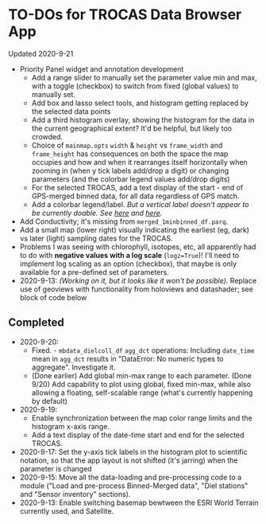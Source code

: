 # TO-DOs for TROCAS Data Browser App

Updated 2020-9-21

- Priority Panel widget and annotation development
  - Add a range slider to manually set the parameter value min and max, with a toggle (checkbox) to switch from fixed (global values) to manually set.
  - Add box and lasso select tools, and histogram getting replaced by the selected data points
  - Add a third histogram overlay, showing the histogram for the data in the current geographical extent? It'd be helpful, but likely too crowded.
  - Choice of `mainmap.opts` `width` & `height` vs `frame_width` and `frame_height` has consequences on both the space the map occupies and how and when it rearranges itself horizontally when zooming in (when y tick labels add/drop a digit) or changing parameters (and the colorbar legend values add/drop digits)
  - For the selected TROCAS, add a text display of the start - end of GPS-merged binned data, for all data regardless of GPS match.
  - Add a colorbar legend/label. *But a vertical label doesn't appear to be currently doable. See [here](https://discourse.holoviz.org/t/how-to-specify-a-vertical-colorbar-label/444) and [here](https://stackoverflow.com/questions/46841919/bokeh-colorbar-vertical-title-to-right-of-colorbar).*
- Add Conductivity; it's missing from `merged_1minbinned_df.parq`.
- Add a small map (lower right) visually indicating the earliest (eg, dark) vs later (light) sampling dates for the TROCAS.
- Problems I was seeing with chlorophyll, isotopes, etc, all apparently had to do with **negative values with a log scale** (`logz=True`)! I'll need to implement log scaling as an option (checkbox), that maybe is only available for a pre-defined set of parameters.
- 2020-9-13: *(Working on it, but it looks like it won't be possible).* Replace use of geoviews with functionality from holoviews and datashader; see block of code below

## Completed

- 2020-9-20:
  - Fixed. - `mbdata_dielcoll_df` `agg_dct` operations: Including `date_time` mean in `agg_dct` results in "DataError: No numeric types to aggregate". Investigate it.
  - (Done earlier) Add global min-max range to each parameter. (Done 9/20) Add capability to plot using global, fixed min-max, while also allowing a floating, self-scalable range (what's currently happening by default)
- 2020-9-19: 
  - Enable synchronization between the map color range limits and the histogram x-axis range. 
  - Add a text display of the date-time start and end for the selected TROCAS.
- 2020-9-17: Set the y-axis tick labels in the histogram plot to scientific notation, so that the app layout is not shifted (it's jarring) when the parameter is changed
- 2020-9-15: Move all the data-loading and pre-processing code to a module ("Load and pre-process Binned-Merged data", "Diel stations" and "Sensor inventory" sections).
- 2020-9-13: Enable switching basemap bewtween the ESRI World Terrain currently used, and Satellite.
